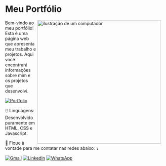 <h1>Meu Portfólio</h1>

<img src="https://raw.githubusercontent.com/MicaelliMedeiros/micaellimedeiros/master/image/computer-illustration.png" alt="ilustração de um computador" min-width="400px" max-width="400px" width="400px" align="right">

<p align="left"> 
  Bem-vindo ao meu portfólio! Esta é uma página web que apresenta meu trabalho e projetos. 
  Aqui você encontrará informações sobre mim e os projetos que desenvolvi.
</p>

[![Portfolio](https://img.shields.io/badge/Visite%20o%20Portfólio-8A2BE2)](https://enzzopp.github.io)

<p align="left">
  🖱️ Linguagens: Desenvolvido puramente em HTML, CSS e Javascript.
</p>

<p align="left">
  📩 Fique à vontade para me contatar nas redes abaixo: ⤵️
</p>

<p align="left">
  <a href="mailto:enzzopp@gmail.com" title="Gmail">
  <img src="https://img.shields.io/badge/-Gmail-FF0000?style=flat-square&labelColor=FF0000&logo=gmail&logoColor=white&link=LINK-DO-SEU-GMAIL" alt="Gmail"/></a>
  <a href="https://www.linkedin.com/in/enzzopp/" title="LinkedIn">
  <img src="https://img.shields.io/badge/-Linkedin-0e76a8?style=flat-square&logo=Linkedin&logoColor=white&link=LINK-DO-SEU-LINKEDIN" alt="LinkedIn"/></a>
  <a href="https://wa.me/5511972498066" title="WhatsApp">
  <img src="https://img.shields.io/badge/-WhatsApp-25d366?style=flat-square&labelColor=25d366&logo=whatsapp&logoColor=white&link=API-DO-SEU-WHATSAPP" alt="WhatsApp"/></a>
</p>